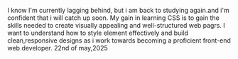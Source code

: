 I know I'm currently lagging behind, but i am back to studying again.and i'm confident that i will catch up soon.
My gain in learning CSS is to gain the skills needed to create visually appealing and well-structured web pagrs.
I want to understand how to style element effectively and build clean,responsive designs as i work towards becoming a proficient front-end web developer.
22nd of may,2025
 


